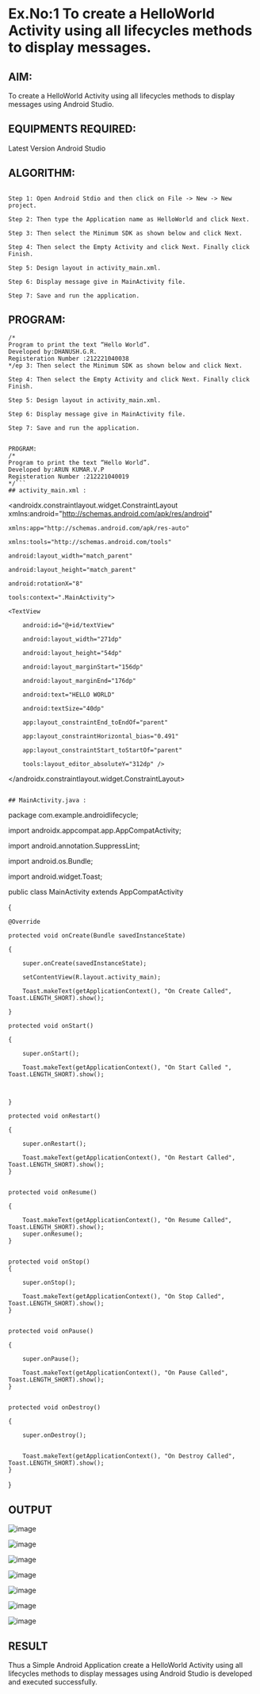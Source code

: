 # Ex.No:1 To create a HelloWorld Activity using all lifecycles methods to display messages.


## AIM:

To create a HelloWorld Activity using all lifecycles methods to display messages using Android Studio.

## EQUIPMENTS REQUIRED:

Latest Version Android Studio

## ALGORITHM:
```

Step 1: Open Android Stdio and then click on File -> New -> New project.

Step 2: Then type the Application name as HelloWorld and click Next. 

Step 3: Then select the Minimum SDK as shown below and click Next.

Step 4: Then select the Empty Activity and click Next. Finally click Finish.

Step 5: Design layout in activity_main.xml.

Step 6: Display message give in MainActivity file.

Step 7: Save and run the application.
```

## PROGRAM:
```
/*
Program to print the text “Hello World”.
Developed by:DHANUSH.G.R.
Registeration Number :212221040038
*/ep 3: Then select the Minimum SDK as shown below and click Next.

Step 4: Then select the Empty Activity and click Next. Finally click Finish.

Step 5: Design layout in activity_main.xml.

Step 6: Display message give in MainActivity file.

Step 7: Save and run the application.


PROGRAM:
/*
Program to print the text “Hello World”.
Developed by:ARUN KUMAR.V.P
Registeration Number :212221040019
*/```
## activity_main.xml :
```
<?xml version="1.0" encoding="utf-8"?>

<androidx.constraintlayout.widget.ConstraintLayout xmlns:android="http://schemas.android.com/apk/res/android"
    
    xmlns:app="http://schemas.android.com/apk/res-auto"
    
    xmlns:tools="http://schemas.android.com/tools"
    
    android:layout_width="match_parent"
    
    android:layout_height="match_parent"
    
    android:rotationX="8"
    
    tools:context=".MainActivity">

    <TextView
    
        android:id="@+id/textView"
        
        android:layout_width="271dp"
        
        android:layout_height="54dp"
        
        android:layout_marginStart="156dp"
        
        android:layout_marginEnd="176dp"
        
        android:text="HELLO WORLD"
        
        android:textSize="40dp"
        
        app:layout_constraintEnd_toEndOf="parent"
        
        app:layout_constraintHorizontal_bias="0.491"
        
        app:layout_constraintStart_toStartOf="parent"
        
        tools:layout_editor_absoluteY="312dp" />


</androidx.constraintlayout.widget.ConstraintLayout>
```

## MainActivity.java :
```
package com.example.androidlifecycle;

import androidx.appcompat.app.AppCompatActivity;

import android.annotation.SuppressLint;

import android.os.Bundle;

import android.widget.Toast;

public class MainActivity extends AppCompatActivity

{

    @Override
    
    protected void onCreate(Bundle savedInstanceState)
    
    {
    
        super.onCreate(savedInstanceState);
        
        setContentView(R.layout.activity_main);
        
        Toast.makeText(getApplicationContext(), "On Create Called", Toast.LENGTH_SHORT).show();
    
    }
    
    protected void onStart()
    
    {
    
        super.onStart();
        
        Toast.makeText(getApplicationContext(), "On Start Called ", Toast.LENGTH_SHORT).show();



    }
    
    protected void onRestart()
    
    {
    
        super.onRestart();
        
        Toast.makeText(getApplicationContext(), "On Restart Called", Toast.LENGTH_SHORT).show();
    }
    
    
    protected void onResume()
    
    {
    
        Toast.makeText(getApplicationContext(), "On Resume Called", Toast.LENGTH_SHORT).show();
        super.onResume();
    }
    
    
    protected void onStop()
    {
    
        super.onStop();
        
        Toast.makeText(getApplicationContext(), "On Stop Called", Toast.LENGTH_SHORT).show();
    }
    
    
    protected void onPause()
    
    {
    
        super.onPause();
        
        Toast.makeText(getApplicationContext(), "On Pause Called", Toast.LENGTH_SHORT).show();
    }
    
    
    protected void onDestroy()
    
    {
    
        super.onDestroy();
        
        
        Toast.makeText(getApplicationContext(), "On Destroy Called", Toast.LENGTH_SHORT).show();
    }
    
}


## OUTPUT

![image](https://github.com/arun605/Mobile-Application-Development/assets/118738931/acec8471-12b0-4d60-9613-9d8c5cfc3915)

![image](https://github.com/arun605/Mobile-Application-Development/assets/118738931/f2a4d23c-1f6f-4715-ab21-576a77e01b99)

![image](https://github.com/arun605/Mobile-Application-Development/assets/118738931/dc20dbf7-bfb8-4cd1-8cd8-68e7912e8b6f)

![image](https://github.com/arun605/Mobile-Application-Development/assets/118738931/7dcf301d-347b-4f33-a377-158796431fad)

![image](https://github.com/arun605/Mobile-Application-Development/assets/118738931/cfba464f-78a6-47b8-834a-bc744bca66bc)

![image](https://github.com/arun605/Mobile-Application-Development/assets/118738931/a077eb70-e681-4b33-b79e-1b37e16294fe)

![image](https://github.com/arun605/Mobile-Application-Development/assets/118738931/842148a5-f9d5-40f9-86ce-ea12ad0f50aa)


## RESULT
Thus a Simple Android Application create a HelloWorld Activity using all lifecycles methods to display messages using Android Studio is developed and executed successfully.
